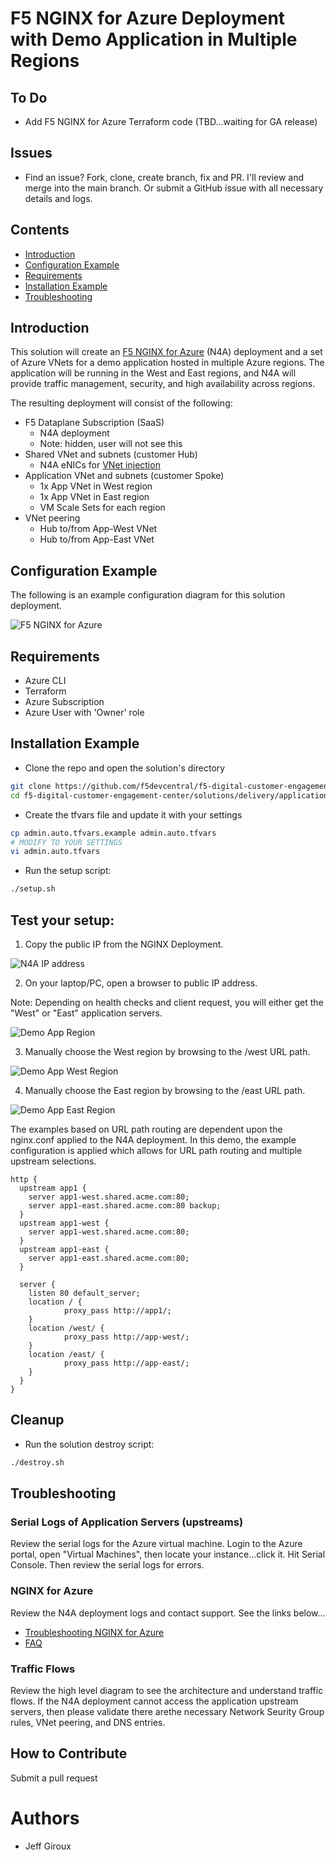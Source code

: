 # F5 NGINX for Azure Deployment with Demo Application in Multiple Regions

## To Do

- Add F5 NGINX for Azure Terraform code (TBD...waiting for GA release)

## Issues

- Find an issue? Fork, clone, create branch, fix and PR. I'll review and merge into the main branch. Or submit a GitHub issue with all necessary details and logs.

## Contents

- [Introduction](#introduction)
- [Configuration Example](#configuration-example)
- [Requirements](#requirements)
- [Installation Example](#installation-example)
- [Troubleshooting](#troubleshooting)

## Introduction

This solution will create an [F5 NGINX for Azure](https://docs.nginx.com/nginx-for-azure) (N4A) deployment and a set of Azure VNets for a demo application hosted in multiple Azure regions. The application will be running in the West and East regions, and N4A will provide traffic management, security, and high availability across regions.

The resulting deployment will consist of the following:

- F5 Dataplane Subscription (SaaS)
  - N4A deployment
  - Note: hidden, user will not see this
- Shared VNet and subnets (customer Hub)
  - N4A eNICs for [VNet injection](https://learn.microsoft.com/en-us/azure/virtual-network/virtual-network-for-azure-services)
- Application VNet and subnets (customer Spoke)
  - 1x App VNet in West region
  - 1x App VNet in East region
  - VM Scale Sets for each region
- VNet peering
  - Hub to/from App-West VNet
  - Hub to/from App-East VNet

## Configuration Example

The following is an example configuration diagram for this solution deployment.

![F5 NGINX for Azure](./images/n4a-multiple-region.png)

## Requirements

- Azure CLI
- Terraform
- Azure Subscription
- Azure User with 'Owner' role

## Installation Example

- Clone the repo and open the solution's directory
```bash
git clone https://github.com/f5devcentral/f5-digital-customer-engagement-center
cd f5-digital-customer-engagement-center/solutions/delivery/application_delivery_controller/nginx/nginx-for-azure/
```

- Create the tfvars file and update it with your settings
```bash
cp admin.auto.tfvars.example admin.auto.tfvars
# MODIFY TO YOUR SETTINGS
vi admin.auto.tfvars
```

- Run the setup script:
```bash
./setup.sh
```

## Test your setup:

1. Copy the public IP from the NGINX Deployment.

![N4A IP address](images/nginx-ip-address.png)

2. On your laptop/PC, open a browser to public IP address.

Note: Depending on health checks and client request, you will either get the "West" or "East" application servers.

![Demo App Region](images/test-site.png)

3. Manually choose the West region by browsing to the /west URL path.

![Demo App West Region](images/test-site-west.png)

4. Manually choose the East region by browsing to the /east URL path.

![Demo App East Region](images/test-site-east.png)

The examples based on URL path routing are dependent upon the nginx.conf applied to the N4A deployment. In this demo, the example configuration is applied which allows for URL path routing and multiple upstream selections.

```
http {
  upstream app1 {
    server app1-west.shared.acme.com:80;
    server app1-east.shared.acme.com:80 backup;
  }
  upstream app1-west {
    server app1-west.shared.acme.com:80;
  }
  upstream app1-east {
    server app1-east.shared.acme.com:80;
  }

  server {
    listen 80 default_server;
    location / {
            proxy_pass http://app1/;
    }
    location /west/ {
            proxy_pass http://app-west/;
    }
    location /east/ {
            proxy_pass http://app-east/;
    }
  }
}
```

## Cleanup
- Run the solution destroy script:
```bash
./destroy.sh
```

## Troubleshooting

### Serial Logs of Application Servers (upstreams)
Review the serial logs for the Azure virtual machine. Login to the Azure portal, open "Virtual Machines", then locate your instance...click it. Hit Serial Console. Then review the serial logs for errors.

### NGINX for Azure
Review the N4A deployment logs and contact support. See the links below...
- [Troubleshooting NGINX for Azure](https://docs.nginx.com/nginx-for-azure/troubleshooting/troubleshooting/)
- [FAQ](https://docs.nginx.com/nginx-for-azure/troubleshooting/faq/)

### Traffic Flows
Review the high level diagram to see the architecture and understand traffic flows. If the N4A deployment cannot access the application upstream servers, then please validate there arethe necessary Network Seurity Group rules, VNet peering, and DNS entries.

## How to Contribute

Submit a pull request

# Authors
- Jeff Giroux


<!-- markdownlint-disable no-inline-html -->
<!-- BEGINNING OF PRE-COMMIT-TERRAFORM DOCS HOOK -->

<!-- END OF PRE-COMMIT-TERRAFORM DOCS HOOK -->
<!-- markdownlint-enable no-inline-html -->
